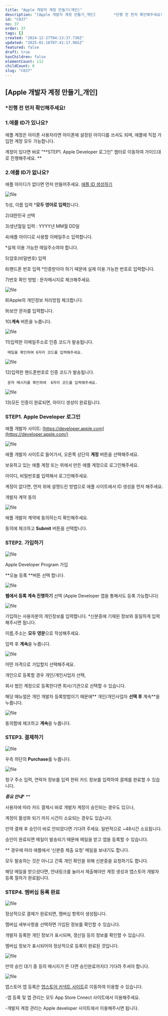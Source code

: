 ```yaml
---
title: "Apple 개발자 계정 만들기(개인)"
description: "[Apple 개발자 계정 만들기_개인]        *진행 전 먼저 확인해주세요!        1.애플 ID가 있나요?   애플 계정은 아이폰 사용자라면 아이폰에 설정된 아이디를 쓰셔도 되며, 애플에 직접 가입한 계정 모두 가능합니다.   계정이 있다면 바로 \"*..."
id: "C037"
no: 37
order: 37
tags: []
created: "2024-12-27T04:13:37.730Z"
updated: "2025-01-16T07:41:17.965Z"
featured: false
draft: true
hasChildren: false
elementCount: 112
childCount: 0
slug: "C037"
---
```


## [Apple 개발자 계정 만들기_개인]



### *진행 전 먼저 확인해주세요!



### 1.애플 ID가 있나요? 

애플 계정은 아이폰 사용자라면 아이폰에 설정된 아이디를 쓰셔도 되며, 애플에 직접 가입한 계정 모두 가능합니다. 

계정이 있다면 바로 "**STEP1. Apple Developer 로그인" 챕터로 이동하여 가이드대로 진행해주세요. **



### 2.애플 ID가  없나요?

애플 아이디가 없다면 먼저 만들어주세요. [애플 ID 생성하기](https://account.apple.com/account)

![file](/images/1d56d54b136eb5d8ed47ea286f3dc189.jpg)

1)성, 이름 입력 ***모두 영어로 입력**합니다.

2)대한민국 선택

3)생년월일 입력 : YYYY년 MM월 DD일

4)애플 아이디로 사용할 이메일주소 입력합니다.

*실제 이용 가능한 메일주소여야 합니다.

5)암호(비밀번호) 입력

6)핸드폰 번호 입력 *인증받아야 하기 때문에 실제 이용 가능한 번호로 입력합니다.

7)번호 확인 방법 : 문자메시지로 체크해주세요.



![file](/images/d68096fbe94ab6359150b6aa89c3853e.jpg)

8)Apple의 개인정보 처리방침 체크합니다.

9)보안 문자를 입력합니다.

10)**계속** 버튼을 누릅니다.



![file](/images/7d1b64b9f09be539ccc829b152f708d3.jpg)

11)입력한 이메일주소로 인증 코드가 발송됩니다. 

     메일을 확인하여 6자리 코드를 입력해주세요.



![file](/images/c85bf377c7415dc331e63a7004400af6.jpg)

12)입력한 핸드폰번호로 인증 코드가 발송됩니다.

     문자 메시지를 확인하여  6자리 코드를 입력해주세요.



![file](/images/4a7e43c1ecf19370a7031af48b7bdb46.jpg)

13)모든 인증이 완료되면, 아이디 생성이 완료됩니다.



### STEP1.  Apple Developer 로그인



애플 개발자 사이트:  [https://developer.apple.com](https://developer.apple.com/)



![file](/images/cfd93d343fbed94084bd98f5bec75921.jpg)

애플 개발자 사이트로 들어가서, 오른쪽 상단의 **계정** 버튼을 선택해주세요.

보유하고 있는 애플 계정 또는 위에서 만든 애플 계정으로 로그인해주세요.

아이디, 비밀번호를 입력해서 로그인해주세요.

계정이 없다면, 먼저 위에 설명드린 방법으로 애플 사이트에서 ID 생성을 먼저 해주세요. 



개발자 계약 동의

![file](/images/0ea1403aabca2533564683f66980962d.jpg)

애플 개발자 계약에 동의하는지 확인해주세요.

동의에 체크하고 **Submit** 버튼을 선택합니다.



### STEP2. 가입하기



![file](/images/418278b7a9624e00cedbef3887827731.jpg)

Apple Developer Program 가입

**오늘 등록 **버튼 선택 합니다.



![file](/images/e6710f82ecb73c3f4000b1a2d029b9d8.jpg)

**웹에서 등록 계속 진행하기** 선택 (Apple Developer 앱을 통해서도 등록 가능합니다)



![file](/images/66366ce953de4ea5041c43297be811a1.jpg)

가입하는 사용자분의 개인정보를 입력합니다. *신분증에 기재된 정보와 동일하게 입력해주시면 됩니다.

이름,주소는 **모두 영문**으로 작성해주세요.

입력 후 **계속**을 누릅니다.



![file](/images/62f32263771a22a76fd675269e4acff7.jpg)

어떤 자격으로 가입할지 선택해주세요.

개인으로 등록할 경우 개인/개인사업자 선택,     

회사 법인 계정으로 등록한다면 회사/기관으로 선택할 수 있습니다.

해당 매뉴얼은 개인 개발자 등록방법이기 때문에** 개인/개인사업자 **선택 후** 계속**을 누릅니다.



![file](/images/c3c5ca26eae10f4e0bf4495ac76096cf.jpg)

동의함에 체크하고 **계속**을 누릅니다.



### STEP3. 결제하기



![file](/images/330bdcb8d5c44c38568bed6f2ea9d677.jpg)

우측 하단의 **Purchase**를 누릅니다.



![file](/images/9695a5210c9f6e49088733dc8d3956e0.jpg)

청구 주소 입력, 연락처 정보를 입력 한뒤 카드 정보를 입력하여 결제를 완료할 수 있습니다. 

***중요 안내**** **

사용자에 따라 카드 결제시 바로 개발자 계정이 승인되는 경우도 있으나,

계정이 활성화 되기 까지 시간이 소요되는 경우도 있습니다.

만약 결제 후 승인이 바로 안되었다면 기다려 주세요. 일반적으로 ~48시간 소요됩니다. 

 승인이 완료되면 메일이 발송되기 때문에 메일을 받고 앱을 등록할 수 있습니다. 

** 경우에 따라 애플에서  ‘신분증 제출 요청’ 메일을 보내기도 합니다.

모두 발송하는 것은 아니고 간혹 개인 확인을 위해 신분증을 요청하기도 합니다.

해당 메일을 받으셨다면, 안내링크를 눌러서 제출해야만 계정 생성과 앱스토어 개발자 등록 절차가 완료됩니다.



### STEP4. 멤버십 등록 완료



![file](/images/cdc37bba65de321ebe5a11a7d9d138fd.jpg)

정상적으로 결제가 완료되면, 멤버십 항목이 생성됩니다.

멤버십 세부사항을 선택하면 가입된 정보를 확인할 수 있습니다. 

개발자 등록한 개인 정보가 표시되며, 갱신일 등의 정보를 확인할 수 있습니다.

멤버십 정보가 표시되어야 정상적으로 등록이 완료된 것입니다.



![file](/images/31aaf3ba9ffefff6a6bc48a903c1b2d0.jpg)

만약 승인 대기 중 등의 메시지가 뜬 다면 승인완료까지더 기다려 주셔야 합니다.



![file](/images/b30d008876d2783891c3dbf7b6935d74.jpg)

앱스토어 앱 등록은 [앱스토어 커넥트 사이트](https://appstoreconnect.apple.com/login)로 이동하여 이용할 수 있습니다.

-앱 등록 및 앱 관리는 모두 App Store Cnnect 사이트에서 이용해주세요.

-개발자 계정 관리는 Apple developer 사이트에서 이용해주시면 됩니다.
